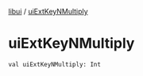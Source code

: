 [libui](index.md) / [uiExtKeyNMultiply](./ui-ext-key-n-multiply.md)

# uiExtKeyNMultiply

`val uiExtKeyNMultiply: Int`